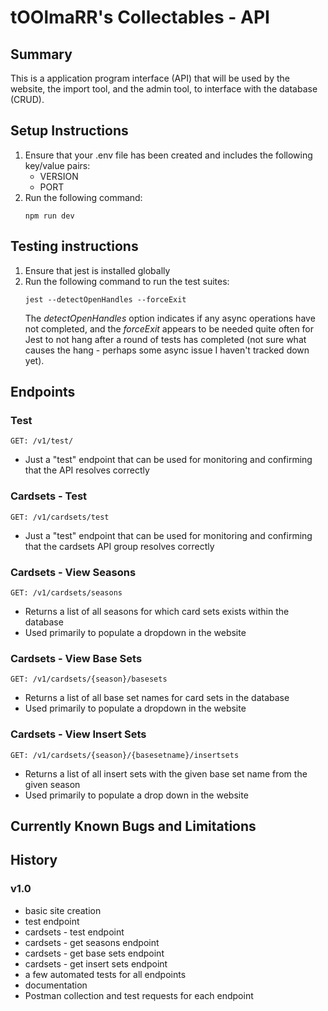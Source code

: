 # tOOlmaRR's Collectables - API
## Summary
This is a application program interface (API) that will be used by the website, the import tool, and the admin tool, to interface with the database (CRUD).

## Setup Instructions
1. Ensure that your .env file has been created and includes the following key/value pairs:
    - VERSION
    - PORT
1. Run the following command:
    ```
    npm run dev
    ```

## Testing instructions
1. Ensure that jest is installed globally
1. Run the following command to run the test suites:
    ```
    jest --detectOpenHandles --forceExit
    ```
    The *detectOpenHandles* option indicates if any async operations have not completed, and the *forceExit* appears to be needed quite often for Jest to not hang after a round of tests has completed (not sure what causes the hang - perhaps some async issue I haven't tracked down yet).



## Endpoints
### Test
```
GET: /v1/test/
```
- Just a "test" endpoint that can be used for monitoring and confirming that the API resolves correctly

### Cardsets - Test 
```
GET: /v1/cardsets/test
```
- Just a "test" endpoint that can be used for monitoring and confirming that the cardsets API group resolves correctly

### Cardsets - View Seasons
```
GET: /v1/cardsets/seasons
```
- Returns a list of all seasons for which card sets exists within the database
- Used primarily to populate a dropdown in the website

### Cardsets - View Base Sets
```
GET: /v1/cardsets/{season}/basesets
```
- Returns a list of all base set names for card sets in the database
- Used primarily to populate a dropdown in the website

### Cardsets - View Insert Sets
```
GET: /v1/cardsets/{season}/{basesetname}/insertsets
```
- Returns a list of all insert sets with the given base set name from the given season
- Used primarily to populate a drop down in the website

## Currently Known Bugs and Limitations

## History
### v1.0
- basic site creation
- test endpoint
- cardsets - test endpoint
- cardsets - get seasons endpoint
- cardsets - get base sets endpoint
- cardsets - get insert sets endpoint
- a few automated tests for all endpoints
- documentation
- Postman collection and test requests for each endpoint